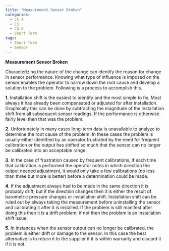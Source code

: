 ```yaml
---
title: "Measurement Sensor Broken"
categories:
  - CX.4
  - C3
  - C3.4
  - Short Term
tags:
  - Short Term
  - Sensor
---
```


**Measurement Sensor Broken**

Characterizing the nature of the change can identify the reason for change in sensor performance. Knowing what type of influence is imposed on the sensor enables the operator to narrow down the root cause and develop a solution to the problem. Following is a process to accomplish this.

**1.** Installation shift is the easiest to identify and the most simple to fix. Most always it has already been compensated or adjusted for after installation. Graphically this can be done by subtracting the magnitude of the installation shift from all subsequent sensor readings. If the performance is otherwise fairly level then that was the problem.

**2.** Unfortunately in many cases long-term data is unavailable to analyze to determine the root cause of the problem. In these cases the problem is usually either identified by an operator frustrated by the need for frequent calibration or the output has shifted so much that the sensor can no longer be calibrated into an acceptable range.


**3.** In the case of frustration caused by frequent calibrations, if each time that calibration is performed the operator notes in which direction the output needed adjustment, it would only take a few calibrations (no less than three but more is better) before a determination could be made.

**4.** If the adjustment always had to be made in the same direction it is probably drift; but if the direction changes then it is either the result of barometric pressure changes or installation shift. Installation shift can be ruled out by always taking the measurement before uninstalling the sensor and calibrating it after it is installed. If the problem is still manifest after doing this then it is a drift problem; if not then the problem is an installation shift issue.

**5.** In instances when the sensor output can no longer be calibrated, the problem is either drift or damage to the sensor. In this case the best alternative is to return it to the supplier if it is within warranty and discard it if it is not.
